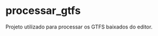 
# processar_gtfs

<!-- badges: start -->
<!-- badges: end -->

Projeto utilizado para processar os GTFS baixados do editor.

